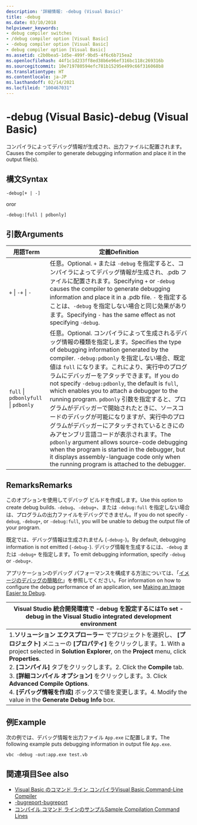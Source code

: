 ```yaml
---
description: '詳細情報: -debug (Visual Basic)'
title: -debug
ms.date: 03/10/2018
helpviewer_keywords:
- debug compiler switches
- /debug compiler option [Visual Basic]
- -debug compiler option [Visual Basic]
- debug compiler option [Visual Basic]
ms.assetid: c2b0bea5-1d5e-499f-9bd5-4f6c6b715ea2
ms.openlocfilehash: 44f1c1d233ff8ed38b6e96ef316bc118c269316b
ms.sourcegitcommit: 10e719780594efc781b15295e499c66f316068b8
ms.translationtype: HT
ms.contentlocale: ja-JP
ms.lasthandoff: 02/14/2021
ms.locfileid: "100467031"
---
```

# <a name="-debug-visual-basic"></a><span data-ttu-id="13b31-103">-debug (Visual Basic)</span><span class="sxs-lookup"><span data-stu-id="13b31-103">-debug (Visual Basic)</span></span>

<span data-ttu-id="13b31-104">コンパイラによってデバッグ情報が生成され、出力ファイルに配置されます。</span><span class="sxs-lookup"><span data-stu-id="13b31-104">Causes the compiler to generate debugging information and place it in the output file(s).</span></span>

## <a name="syntax"></a><span data-ttu-id="13b31-105">構文</span><span class="sxs-lookup"><span data-stu-id="13b31-105">Syntax</span></span>

```console
-debug[+ | -]
```

<span data-ttu-id="13b31-106">or</span><span class="sxs-lookup"><span data-stu-id="13b31-106">or</span></span>

```console
-debug:[full | pdbonly]
```

## <a name="arguments"></a><span data-ttu-id="13b31-107">引数</span><span class="sxs-lookup"><span data-stu-id="13b31-107">Arguments</span></span>

|<span data-ttu-id="13b31-108">用語</span><span class="sxs-lookup"><span data-stu-id="13b31-108">Term</span></span>|<span data-ttu-id="13b31-109">定義</span><span class="sxs-lookup"><span data-stu-id="13b31-109">Definition</span></span>|
|---|---|
|<span data-ttu-id="13b31-110">`+` &#124; `-`</span><span class="sxs-lookup"><span data-stu-id="13b31-110">`+` &#124; `-`</span></span>|<span data-ttu-id="13b31-111">任意。</span><span class="sxs-lookup"><span data-stu-id="13b31-111">Optional.</span></span> <span data-ttu-id="13b31-112">`+` または `-debug` を指定すると、コンパイラによってデバッグ情報が生成され、.pdb ファイルに配置されます。</span><span class="sxs-lookup"><span data-stu-id="13b31-112">Specifying `+` or `-debug` causes the compiler to generate debugging information and place it in a .pdb file.</span></span> <span data-ttu-id="13b31-113">`-` を指定することは、`-debug` を指定しない場合と同じ効果があります。</span><span class="sxs-lookup"><span data-stu-id="13b31-113">Specifying `-` has the same effect as not specifying `-debug`.</span></span>|
|<span data-ttu-id="13b31-114">`full` &#124; `pdbonly`</span><span class="sxs-lookup"><span data-stu-id="13b31-114">`full` &#124; `pdbonly`</span></span>|<span data-ttu-id="13b31-115">任意。</span><span class="sxs-lookup"><span data-stu-id="13b31-115">Optional.</span></span> <span data-ttu-id="13b31-116">コンパイラによって生成されるデバッグ情報の種類を指定します。</span><span class="sxs-lookup"><span data-stu-id="13b31-116">Specifies the type of debugging information generated by the compiler.</span></span> <span data-ttu-id="13b31-117">`-debug:pdbonly` を指定しない場合、既定値は `full` になります。これにより、実行中のプログラムにデバッガーをアタッチできます。</span><span class="sxs-lookup"><span data-stu-id="13b31-117">If you do not specify `-debug:pdbonly`, the default is `full`, which enables you to attach a debugger to the running program.</span></span> <span data-ttu-id="13b31-118">`pdbonly` 引数を指定すると、プログラムがデバッガーで開始されたときに、ソースコードのデバッグが可能になりますが、実行中のプログラムがデバッガーにアタッチされているときにのみアセンブリ言語コードが表示されます。</span><span class="sxs-lookup"><span data-stu-id="13b31-118">The `pdbonly` argument allows source-code debugging when the program is started in the debugger, but it displays assembly-language code only when the running program is attached to the debugger.</span></span>|

## <a name="remarks"></a><span data-ttu-id="13b31-119">Remarks</span><span class="sxs-lookup"><span data-stu-id="13b31-119">Remarks</span></span>

<span data-ttu-id="13b31-120">このオプションを使用してデバッグ ビルドを作成します。</span><span class="sxs-lookup"><span data-stu-id="13b31-120">Use this option to create debug builds.</span></span> <span data-ttu-id="13b31-121">`-debug`、`-debug+`、または `-debug:full` を指定しない場合は、プログラムの出力ファイルをデバッグできません。</span><span class="sxs-lookup"><span data-stu-id="13b31-121">If you do not specify `-debug`, `-debug+`, or `-debug:full`, you will be unable to debug the output file of your program.</span></span>

<span data-ttu-id="13b31-122">既定では、デバッグ情報は生成されません (`-debug-`)。</span><span class="sxs-lookup"><span data-stu-id="13b31-122">By default, debugging information is not emitted (`-debug-`).</span></span> <span data-ttu-id="13b31-123">デバッグ情報を生成するには、`-debug` または `-debug+` を指定します。</span><span class="sxs-lookup"><span data-stu-id="13b31-123">To emit debugging information, specify `-debug` or `-debug+`.</span></span>

<span data-ttu-id="13b31-124">アプリケーションのデバッグ パフォーマンスを構成する方法については、「[イメージのデバッグの簡略化](../../../framework/debug-trace-profile/making-an-image-easier-to-debug.md)」を参照してください。</span><span class="sxs-lookup"><span data-stu-id="13b31-124">For information on how to configure the debug performance of an application, see [Making an Image Easier to Debug](../../../framework/debug-trace-profile/making-an-image-easier-to-debug.md).</span></span>

|<span data-ttu-id="13b31-125">Visual Studio 統合開発環境で -debug を設定するには</span><span class="sxs-lookup"><span data-stu-id="13b31-125">To set -debug in the Visual Studio integrated development environment</span></span>|
|---|
|<span data-ttu-id="13b31-126">1.**ソリューション エクスプローラー** でプロジェクトを選択し、 **[プロジェクト]** メニューの **[プロパティ]** をクリックします。</span><span class="sxs-lookup"><span data-stu-id="13b31-126">1.  With a project selected in **Solution Explorer**, on the **Project** menu, click **Properties**.</span></span> <br /><span data-ttu-id="13b31-127">2. **[コンパイル]** タブをクリックします。</span><span class="sxs-lookup"><span data-stu-id="13b31-127">2.  Click the **Compile** tab.</span></span><br /><span data-ttu-id="13b31-128">3. **[詳細コンパイル オプション]** をクリックします。</span><span class="sxs-lookup"><span data-stu-id="13b31-128">3.  Click **Advanced Compile Options**.</span></span><br /><span data-ttu-id="13b31-129">4. **[デバッグ情報を作成]** ボックスで値を変更します。</span><span class="sxs-lookup"><span data-stu-id="13b31-129">4.  Modify the value in the **Generate Debug Info** box.</span></span>|

## <a name="example"></a><span data-ttu-id="13b31-130">例</span><span class="sxs-lookup"><span data-stu-id="13b31-130">Example</span></span>

<span data-ttu-id="13b31-131">次の例では、デバッグ情報を出力ファイル `App.exe` に配置します。</span><span class="sxs-lookup"><span data-stu-id="13b31-131">The following example puts debugging information in output file `App.exe`.</span></span>

```console
vbc -debug -out:app.exe test.vb
```

## <a name="see-also"></a><span data-ttu-id="13b31-132">関連項目</span><span class="sxs-lookup"><span data-stu-id="13b31-132">See also</span></span>

- [<span data-ttu-id="13b31-133">Visual Basic のコマンド ライン コンパイラ</span><span class="sxs-lookup"><span data-stu-id="13b31-133">Visual Basic Command-Line Compiler</span></span>](index.md)
- [<span data-ttu-id="13b31-134">-bugreport</span><span class="sxs-lookup"><span data-stu-id="13b31-134">-bugreport</span></span>](bugreport.md)
- [<span data-ttu-id="13b31-135">コンパイル コマンド ラインのサンプル</span><span class="sxs-lookup"><span data-stu-id="13b31-135">Sample Compilation Command Lines</span></span>](sample-compilation-command-lines.md)
